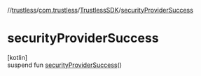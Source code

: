 //[trustless](../../../index.md)/[com.trustless](../index.md)/[TrustlessSDK](index.md)/[securityProviderSuccess](security-provider-success.md)

# securityProviderSuccess

[kotlin]\
suspend fun [securityProviderSuccess](security-provider-success.md)()
